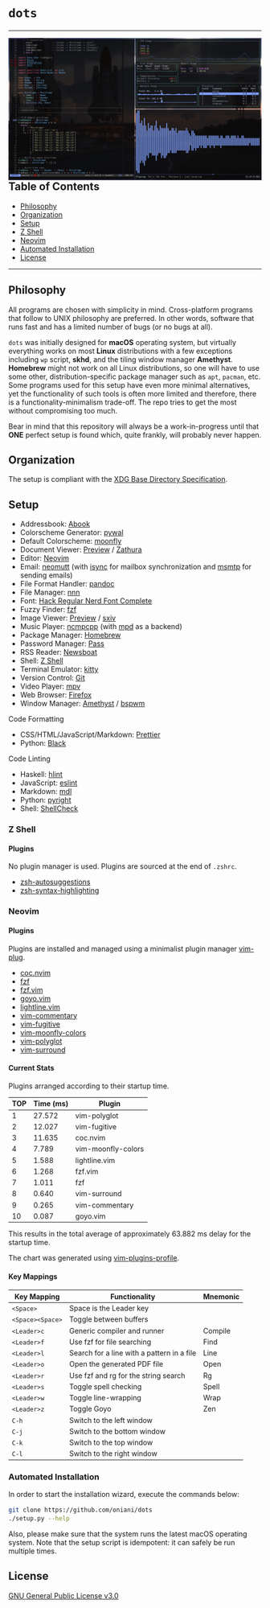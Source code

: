 # `dots`


---

<img src="demo.png" alt="Desktop" align="right" width="600px">

## Table of Contents

- [Philosophy](#philosophy)
- [Organization](#organization)
- [Setup](#setup)
- [Z Shell](#z-shell)
- [Neovim](#neovim)
- [Automated Installation](#automated-installation)
- [License](#license)

---

## Philosophy

All programs are chosen with simplicity in mind. Cross-platform programs that
follow to UNIX philosophy are preferred. In other words, software that runs
fast and has a limited number of bugs (or no bugs at all).

`dots` was initially designed for **macOS** operating system, but virtually
everything works on most **Linux** distributions with a few exceptions
including `wp` script, **skhd**, and the tiling window manager **Amethyst**.
**Homebrew** might not work on all Linux distributions, so one will have to use
some other, distribution-specific package manager such as `apt`, `pacman`, etc.
Some programs used for this setup have even more minimal alternatives, yet the
functionality of such tools is often more limited and therefore, there is a
functionality-minimalism trade-off. The repo tries to get the most without
compromising too much.

Bear in mind that this repository will always be a work-in-progress until that
**ONE** perfect setup is found which, quite frankly, will probably never
happen.

## Organization

The setup is compliant with the [XDG Base Directory
Specification](https://specifications.freedesktop.org/basedir-spec/basedir-spec-latest.html).

## Setup

- Addressbook: [Abook](http://abook.sourceforge.net/)
- Colorscheme Generator: [pywal](https://github.com/dylanaraps/pywal)
- Default Colorscheme: [moonfly](https://github.com/bluz71/vim-moonfly-colors)
- Document Viewer: [Preview](<https://en.wikipedia.org/wiki/Preview_(macOS)>) / [Zathura](https://github.com/zegervdv/homebrew-zathura)
- Editor: [Neovim](https://neovim.io/)
- Email: [neomutt](https://neomutt.org/) (with [isync](http://isync.sourceforge.net/) for mailbox synchronization and [msmtp](https://marlam.de/msmtp/) for sending emails)
- File Format Handler: [pandoc](https://pandoc.org/)
- File Manager: [nnn](https://github.com/jarun/nnn)
- Font: [Hack Regular Nerd Font Complete](https://github.com/ryanoasis/nerd-fonts/blob/master/patched-fonts/Hack/Regular/complete/Hack%20Regular%20Nerd%20Font%20Complete.ttf)
- Fuzzy Finder: [fzf](https://github.com/junegunn/fzf)
- Image Viewer: [Preview](<https://en.wikipedia.org/wiki/Preview_(macOS)>) / [sxiv](https://github.com/muennich/sxiv)
- Music Player: [ncmpcpp](https://rybczak.net/ncmpcpp/) (with [mpd](https://www.musicpd.org/) as a backend)
- Package Manager: [Homebrew](https://brew.sh/)
- Password Manager: [Pass](https://www.passwordstore.org/)
- RSS Reader: [Newsboat](https://newsboat.org/)
- Shell: [Z Shell](http://zsh.sourceforge.net/)
- Terminal Emulator: [kitty](https://sw.kovidgoyal.net/kitty/)
- Version Control: [Git](https://git-scm.com/downloads)
- Video Player: [mpv](https://mpv.io/)
- Web Browser: [Firefox](https://www.mozilla.org/en-US/firefox/)
- Window Manager: [Amethyst](https://github.com/ianyh/Amethyst) / [bspwm](https://github.com/baskerville/bspwm)

Code Formatting

- CSS/HTML/JavaScript/Markdown: [Prettier](https://prettier.io/)
- Python: [Black](https://black.readthedocs.io/en/stable/)

Code Linting

- Haskell: [hlint](http://hackage.haskell.org/package/hlint)
- JavaScript: [eslint](https://eslint.org/)
- Markdown: [mdl](https://github.com/DavidAnson/markdownlint)
- Python: [pyright](https://github.com/Microsoft/pyright)
- Shell: [ShellCheck](https://www.shellcheck.net/)

### Z Shell

#### Plugins

No plugin manager is used. Plugins are sourced at the end of `.zshrc`.

- [zsh-autosuggestions](https://github.com/zsh-users/zsh-autosuggestions)
- [zsh-syntax-highlighting](https://github.com/zsh-users/zsh-syntax-highlighting)

### Neovim

#### Plugins

Plugins are installed and managed using a minimalist plugin manager
[vim-plug](https://github.com/junegunn/vim-plug).

- [coc.nvim](https://github.com/neoclide/coc.nvim)
- [fzf](https://github.com/junegunn/fzf)
- [fzf.vim](https://github.com/junegunn/fzf.vim)
- [goyo.vim](https://github.com/junegunn/goyo.vim)
- [lightline.vim](https://github.com/itchyny/lightline.vim)
- [vim-commentary](https://github.com/tpope/vim-commentary)
- [vim-fugitive](https://github.com/tpope/vim-fugitive)
- [vim-moonfly-colors](https://github.com/bluz71/vim-moonfly-colors)
- [vim-polyglot](https://github.com/sheerun/vim-polyglot)
- [vim-surround](https://github.com/tpope/vim-surround)

#### Current Stats

Plugins arranged according to their startup time.

| TOP | Time (ms) | Plugin             |
| --- | --------- | ------------------ |
| 1   | 27.572    | vim-polyglot       |
| 2   | 12.027    | vim-fugitive       |
| 3   | 11.635    | coc.nvim           |
| 4   | 7.789     | vim-moonfly-colors |
| 5   | 1.588     | lightline.vim      |
| 6   | 1.268     | fzf.vim            |
| 7   | 1.011     | fzf                |
| 8   | 0.640     | vim-surround       |
| 9   | 0.265     | vim-commentary     |
| 10  | 0.087     | goyo.vim           |

This results in the total average of approximately 63.882 ms delay for the
startup time.

The chart was generated using
[vim-plugins-profile](https://github.com/hyiltiz/vim-plugins-profile).

#### Key Mappings

| Key Mapping      | Functionality                              | Mnemonic |
| ---------------- | ------------------------------------------ | -------- |
| `<Space>`        | Space is the Leader key                    |          |
| `<Space><Space>` | Toggle between buffers                     |          |
| `<Leader>c`      | Generic compiler and runner                | Compile  |
| `<Leader>f`      | Use fzf for file searching                 | Find     |
| `<Leader>l`      | Search for a line with a pattern in a file | Line     |
| `<Leader>o`      | Open the generated PDF file                | Open     |
| `<Leader>r`      | Use fzf and rg for the string search       | Rg       |
| `<Leader>s`      | Toggle spell checking                      | Spell    |
| `<Leader>w`      | Toggle line-wrapping                       | Wrap     |
| `<Leader>z`      | Toggle Goyo                                | Zen      |
| `C-h`            | Switch to the left window                  |          |
| `C-j`            | Switch to the bottom window                |          |
| `C-k`            | Switch to the top window                   |          |
| `C-l`            | Switch to the right window                 |          |

### Automated Installation

In order to start the installation wizard, execute the commands below:

```sh
git clone https://github.com/oniani/dots
./setup.py --help
```

Also, please make sure that the system runs the latest macOS operating system.
Note that the setup script is idempotent: it can safely be run multiple times.

## License

[GNU General Public License v3.0](LICENSE)
